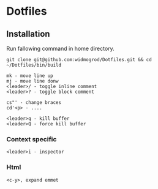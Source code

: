 # Dotfiles
## Installation

Run fallowing command in home directory.
```
git clone git@github.com:widmogrod/Dotfiles.git && cd ~/Dotfiles/bin/build
```

```
mk - move line up
mj - move line donw
<leader>/ - toggle inline comment
<leader>? - toggle block comment
```

```
cs"' - change braces
cd'<p> - ....
```

```
<leader>q - kill buffer
<leader>Q - force kill buffer
```

### Context specific

```
<leader>i - inspector
```

### Html
```
<c-y>, expand emmet
```
